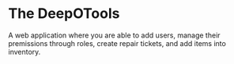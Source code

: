 # The DeepOTools

A web application where you are able to add users, manage their premissions through roles, create repair tickets, and add items into inventory.
